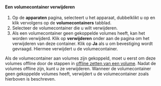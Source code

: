 <!--author=SharS last changed: 9/16/15-->

#### <a name="to-delete-a-volume-container"></a>Een volumecontainer verwijderen
1. Op de **apparaten** pagina, selecteert u het apparaat, dubbelklikt u op en klik vervolgens op de **volumecontainers** tabblad.
2. Selecteer de volumecontainer die u wilt verwijderen.
3. Als een volumecontainer geen gekoppelde volumes heeft, kan het worden verwijderd. Klik op **verwijderen** onder aan de pagina om het verwijderen van deze container. Klik op **Ja** als u om bevestiging wordt gevraagd. Hiermee verwijdert u de volumecontainer.

Als de volumecontainer aan volumes zijn gekoppeld, moet u eerst om deze volumes offline door de stappen in [offline zetten van een volume](../articles/storsimple/storsimple-manage-volumes.md#take-a-volume-offline). Nadat de volumes offline zijn, kunt u ze verwijderen. Wanneer de volumecontainer geen gekoppelde volumes heeft, verwijdert u de volumecontainer zoals hierboven is beschreven.

